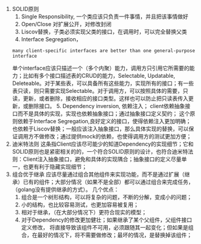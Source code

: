 1. SOLID原则
   1. Single Responsibility, 一个类应该只负责一件事情，并且把该事情做好
   2. Open/Close  对扩展公开，对修改封闭
   3. Liscov替换，子类必须实现父类的接口，在调用时，可以完全替换父类
   4. Interface Segregation，
   ```
   many client-specific interfaces are better than one general-purpose interface
   ```
   单个interface应该只描述一个（多个内聚）能力，调用方只引用它所需要的能力；比如有多个接口描述表的CRUD的能力，Selectable, Updatable, Deleteable。对于某些表，可以具备所有这些能力，实现所有的接口；有一些表只读，则只需要实现Selectable。对于调用方，可以按照具体的需要，只读，更新，或者删除，接收相应的接口类型。这样也可以防止把只读表传入更新，或删除接口。
   5. Dependency inversion, 依赖注入； client依赖抽象接口而不是具体的实现，实现也依赖抽象接口；通过抽象接口定义契约； 
   这个原则依赖于Interface Segregation,良好定义的接口，使得依赖注入更加明确；也依赖于Liscov替换；一般应该注入抽象接口，那么具体实现的替换，可以保证调用方不做修改；通过提供mock的依赖，也使得调用方的测试更加方便；
2. 迪米特法则
   这条指Client应该尽可能少的知道Dependency的实现细节；它和SOLID原则也是紧密相关的的，一个符合SOLID原则的设计，也符合迪米特法则：Client注入抽象接口，避免和具体的实现隅合；抽象接口的定义尽量单一，也更有利于隐藏实现细节；
3. 组合优于继承
   应该尽量通过组合其他组件来实现功能，而不是通过扩展（继承）已有的组件；大部分情况（如果不是全部）都可以通过组合来完成任务，（golang没有提供继承的方式）。
   几个优点：
   1. 组合是一个树形结构，可以将复杂的问题，不断的分解，变成小的问题；
   2. 小的结构，也比较容易测试，也更加容易被复用；
   3. 相对于继承，（在大部分情况下）更符合现实的模型；
   4. 对于Dependency的修改更加健壮；如果继承了某个父组件，父组件接口定义修改， 将直接导致该组件不可用，必须跟随其一起变化；但如果是组合，在最好的情况下，将不需要做修改；最坏的情况，是替换掉该组件；